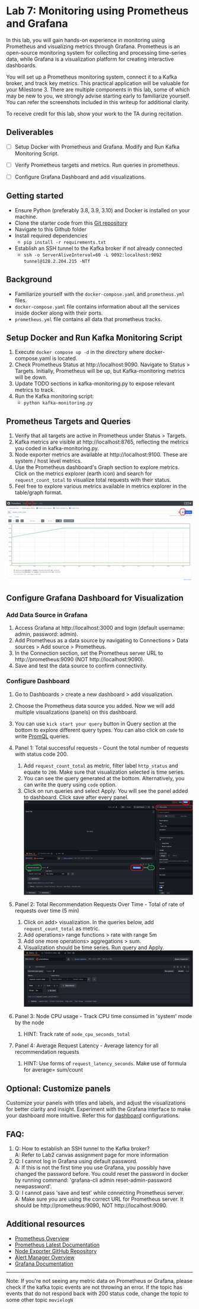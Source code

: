 # Lab 7: Monitoring using Prometheus and Grafana
In this lab, you will gain hands-on experience in monitoring using Prometheus and visualizing metrics through Grafana. Prometheus is an open-source monitoring system for collecting and processing time-series data, while Grafana is a visualization platform for creating interactive dashboards. 

You will set up a Prometheus monitoring system, connect it to a Kafka broker, and track key metrics. This practical application will be valuable for your Milestone 3. There are multiple components in this lab, some of which may be new to you, we strongly advise starting early to familiarize yourself. You can refer the screenshots included in this writeup for additional clarity.

To receive credit for this lab, show your work to the TA during recitation.

## Deliverables
- [ ] Setup Docker with Prometheus and Grafana.	Modify and Run Kafka Monitoring Script.
- [ ] Verify Prometheus targets and metrics. Run queries in prometheus.
- [ ] Configure Grafana Dashboard and add visualizations.


## Getting started
- Ensure Python (preferably 3.8, 3.9, 3.10) and Docker is installed on your machine.
- Clone the starter code from this [Git repository](https://github.com/XueyingJia/mlip-monitoring-lab) 
- Navigate to this Github folder
- Install required dependencies
    - `pip install -r requirements.txt`
- Establish an SSH tunnel to the Kafka broker if not already connected
    - `ssh -o ServerAliveInterval=60 -L 9092:localhost:9092 tunnel@128.2.204.215 -NTf`

## Background
- Familiarize yourself with the `docker-compose.yaml` and `prometheus.yml` files.
- `docker-compose.yaml` file contains information about all the services inside docker along with their ports. 
- `prometheus.yml` file contains all data that prometheus tracks.

## Setup Docker and Run Kafka Monitoring Script
1. Execute `docker compose up -d` in the directory where docker-compose.yaml is located.
2. Check Prometheus Status at http://localhost:9090. Navigate to Status > Targets. Initially, Prometheus will be up, but Kafka-monitoring metrics will be down.
3. Update TODO sections in kafka-monitoring.py to expose relevant metrics to track.
4. Run the Kafka monitoring script: 
    - `python kafka-monitoring.py`

## Prometheus Targets and Queries
1. Verify that all targets are active in Prometheus under Status > Targets.
2. Kafka metrics are visible at http://localhost:8765, reflecting the metrics you coded in kafka-monitoring.py.
3. Node exporter metrics are available at http://localhost:9100. These are system / host level metrics.
4. Use the Prometheus dashboard's Graph section to explore metrics. Click on the metrics explorer (earth icon) and search for `request_count_total` to visualize total requests with their status.
5. Feel free to explore various metrics available in metrics explorer in the table/graph format.

![prometheus](prometheus.png)

## Configure Grafana Dashboard for Visualization
### Add Data Source in Grafana
1. Access Grafana at http://localhost:3000 and login (default username: admin, password: admin). 
2. Add Prometheus as a data source by navigating to Connections > Data sources > Add source > Prometheus.
3. In the Connection section, set the Prometheus server URL to http://prometheus:9090 (NOT http://localhost:9090).
4. Save and test the data source to confirm connectivity.


### Configure Dashboard
1. Go to Dashboards > create a new dashboard > add visualization.
2. Choose the Prometheus data source you added. Now we will add multiple visualizations (panels) on this dashboard. 
3. You can use `kick start your query` button in Query section at the bottom to explore different query types. You can also click on `code` to write [PromQL](https://grafana.com/blog/2020/02/04/introduction-to-promql-the-prometheus-query-language/) queries.
4. Panel 1: Total successful requests - Count the total number of requests with status code 200. 
   1. Add `request_count_total` as metric, filter label `http_status` and equate to `200`. Make sure that visualization selected is time series. 
   2. You can see the query generated at the bottom. Alternatively, you can write the query using `code` option.
   3. Click on run queries and select Apply. You will see the panel added to dashboard. Click save after every panel.
   ![grafana-1](grafana1.png)
   
5. Panel 2: Total Recommendation Requests Over Time - Total of rate of requests over time (5 min)
   1. Click on add> visualization. In the queries below, add `request_count_total` as metric. 
   2. Add operations> range functions > rate  with range 5m
   3. Add one more operations> aggregations > sum. 
   4. Visualization should be time series. Run query and Apply. 
   ![grafana-2](grafana2.png)

6. Panel 3: Node CPU usage - Track CPU time consumed in 'system' mode by the node
   1. HINT: Track rate of `node_cpu_seconds_total`

7. Panel 4: Average Request Latency - Average latency for all recommendation requests
   1. HINT: Use forms of `request_latency_seconds`. Make use of formula for average= sum/count



## Optional: Customize panels
Customize your panels with titles and labels, and adjust the visualizations for better clarity and insight. 
Experiment with the Grafana interface to make your dashboard more intuitive. Refer this for [dashboard](https://grafana.com/grafana/dashboards/) configurations.

## FAQ:
1. Q: How to establish an SSH tunnel to the Kafka broker? \
   A: Refer to Lab2 canvas assignment page for more information
2. Q: I cannot log in Grafana using default password. \
   A: If this is not the first time you use Grafana, you possibly have changed the password before. You could reset the password in docker by running command: 'grafana-cli admin reset-admin-password newpassword'.
3. Q: I cannot pass 'save and test' while connecting Prometheus server. \
   A: Make sure you are using the correct URL for Prometheus server. It should be http://prometheus:9090, NOT http://localhost:9090.

## Additional resources
- [Prometheus Overview](https://prometheus.io/docs/introduction/overview/)
- [Prometheus Latest Documentation](https://prometheus.io/docs/prometheus/latest/migration/)
- [Node Exporter GitHub Repository](https://github.com/prometheus/node_exporter)
- [Alert Manager Overview](https://prometheus.io/docs/alerting/latest/overview/)
- [Grafana Documentation](https://grafana.com/docs/)
---


Note: If you're not seeing any metric data on Prometheus or Grafana, please check if the kafka topic events are not throwing an error. If the topic has events that do not respond back with 200 status code, change the topic to some other topic `movielogN`
